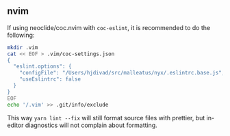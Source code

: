 ## nvim
If using neoclide/coc.nvim with `coc-eslint`, it is recommended to do the following:

```sh
mkdir .vim
cat << EOF > .vim/coc-settings.json
{
  "eslint.options": {
    "configFile": "/Users/hjdivad/src/malleatus/nyx/.eslintrc.base.js",
    "useEslintrc": false
  }
}
EOF
echo '/.vim' >> .git/info/exclude
```

This way `yarn lint --fix` will still format source files with prettier, but in-editor diagnostics will not complain about formatting.
